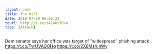 ```yaml
---
layout: post
title: The Hill
date: 2018-07-29 00:00:21
tourl: http://t.co/t414UtTRv4
tags: [Attack]
---
```

Dem senator says her office was target of "widespread" phishing attack https://t.co/TvrUVAQOHg https://t.co/2X8MsrunWy